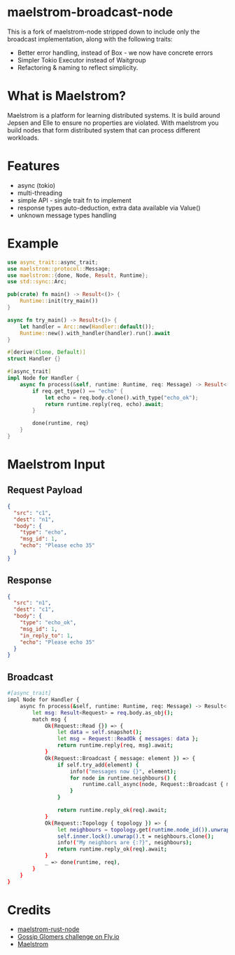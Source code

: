 # maelstrom-broadcast-node

This is a fork of maelstrom-node stripped down to include only the broadcast implementation, along with the following traits:

- Better error handling, instead of Box<dyn E> - we now have concrete errors
- Simpler Tokio Executor instead of Waitgroup
- Refactoring & naming to reflect simplicity.

# What is Maelstrom?

Maelstrom is a platform for learning distributed systems. It is build around Jepsen and Elle to ensure no properties are
violated. With maelstrom you build nodes that form distributed system that can process different workloads.

# Features

- async (tokio)
- multi-threading
- simple API - single trait fn to implement
- response types auto-deduction, extra data available via Value()
- unknown message types handling

# Example

```rust
use async_trait::async_trait;
use maelstrom::protocol::Message;
use maelstrom::{done, Node, Result, Runtime};
use std::sync::Arc;

pub(crate) fn main() -> Result<()> {
    Runtime::init(try_main())
}

async fn try_main() -> Result<()> {
    let handler = Arc::new(Handler::default());
    Runtime::new().with_handler(handler).run().await
}

#[derive(Clone, Default)]
struct Handler {}

#[async_trait]
impl Node for Handler {
    async fn process(&self, runtime: Runtime, req: Message) -> Result<()> {
        if req.get_type() == "echo" {
            let echo = req.body.clone().with_type("echo_ok");
            return runtime.reply(req, echo).await;
        }

        done(runtime, req)
    }
}
```

# Maelstrom Input

## Request Payload

```json
{
  "src": "c1",
  "dest": "n1",
  "body": {
    "type": "echo",
    "msg_id": 1,
    "echo": "Please echo 35"
  }
}
```

## Response

```json
{
  "src": "n1",
  "dest": "c1",
  "body": {
    "type": "echo_ok",
    "msg_id": 1,
    "in_reply_to": 1,
    "echo": "Please echo 35"
  }
}
```

## Broadcast

```bash
#[async_trait]
impl Node for Handler {
    async fn process(&self, runtime: Runtime, req: Message) -> Result<()> {
        let msg: Result<Request> = req.body.as_obj();
        match msg {
            Ok(Request::Read {}) => {
                let data = self.snapshot();
                let msg = Request::ReadOk { messages: data };
                return runtime.reply(req, msg).await;
            }
            Ok(Request::Broadcast { message: element }) => {
                if self.try_add(element) {
                    info!("messages now {}", element);
                    for node in runtime.neighbours() {
                        runtime.call_async(node, Request::Broadcast { message: element });
                    }
                }

                return runtime.reply_ok(req).await;
            }
            Ok(Request::Topology { topology }) => {
                let neighbours = topology.get(runtime.node_id()).unwrap();
                self.inner.lock().unwrap().t = neighbours.clone();
                info!("My neighbors are {:?}", neighbours);
                return runtime.reply_ok(req).await;
            }
            _ => done(runtime, req),
        }
    }
}
```

# Credits

- [maelstrom-rust-node](https://github.com/sitano/maelstrom-rust-node)
- [Gossip Glomers challenge on Fly.io](https://fly.io/dist-sys/)
- [Maelstrom](https://github.com/jepsen-io/maelstrom)
